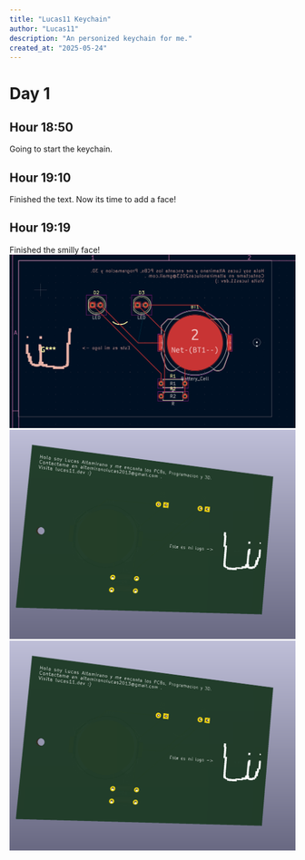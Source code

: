 ```yaml
---
title: "Lucas11 Keychain"
author: "Lucas11"
description: "An personized keychain for me."
created_at: "2025-05-24"
---
```

# Day 1
## Hour 18:50
Going to start the keychain.
## Hour 19:10
Finished the text. Now its time to add a face!
## Hour 19:19
Finished the smilly face!
![pcb](assets/image.png)
![pcb 3d 1](assets/image2.png)
![pcb 3d 2](assets/image2.png)